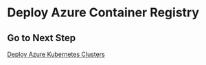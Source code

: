 # Deploy Azure Container Registry

## Go to Next Step

[Deploy Azure Kubernetes Clusters](./03-deploy-azure-k8s-clusters.md)
